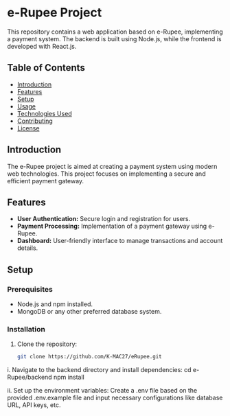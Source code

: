 # e-Rupee Project

This repository contains a web application based on e-Rupee, implementing a payment system. The backend is built using Node.js, while the frontend is developed with React.js.

## Table of Contents

- [Introduction](#introduction)
- [Features](#features)
- [Setup](#setup)
- [Usage](#usage)
- [Technologies Used](#technologies-used)
- [Contributing](#contributing)
- [License](#license)

## Introduction

The e-Rupee project is aimed at creating a payment system using modern web technologies. This project focuses on implementing a secure and efficient payment gateway.

## Features

- **User Authentication:** Secure login and registration for users.
- **Payment Processing:** Implementation of a payment gateway using e-Rupee.
- **Dashboard:** User-friendly interface to manage transactions and account details.

## Setup

### Prerequisites

- Node.js and npm installed.
- MongoDB or any other preferred database system.

### Installation

1. Clone the repository:

   ```bash
   git clone https://github.com/K-MAC27/eRupee.git

  i. Navigate to the backend directory and install dependencies:
      cd e-Rupee/backend
      npm install
      
 ii. Set up the environment variables:
    Create a .env file based on the provided .env.example file and input necessary configurations like database URL, API keys, etc.
